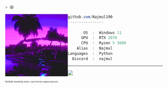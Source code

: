 ```zsh
> 😪
```

<img align="left" src="https://raw.githubusercontent.com/Najmul190/Najmul190/main/assets/najmulpfp.gif" alt="logo.gif" width="200" /> 

```csharp
github.com/Najmul190
----------------

       OS  :  Windows 11
      GPU  :  RTX 2070  
      CPU  :  Ryzen 5 3600
    Alias  :  Najmul
Languages  :  Python
  Discord  :  najmul
```
---

![](https://komarev.com/ghpvc/?username=najmul190&style=flat-square&color=blueviolet)
<p style="font-size: 6px">README shamefully stolen. (cant find the original anymore)</p>
